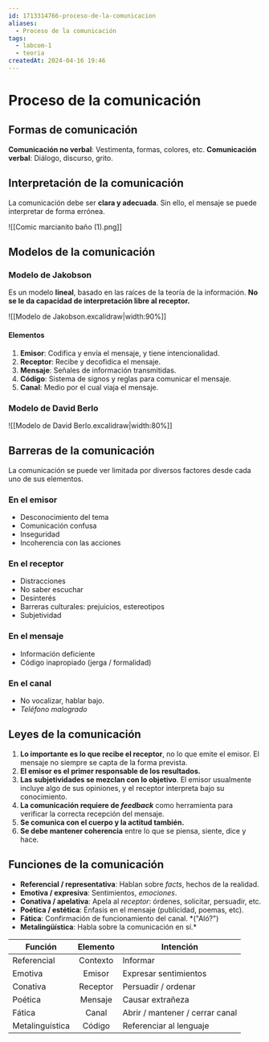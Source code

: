 ```yaml
---
id: 1713314766-proceso-de-la-comunicacion
aliases:
  - Proceso de la comunicación
tags:
  - labcom-1
  - teoria
createdAt: 2024-04-16 19:46
---
```


# Proceso de la comunicación

## Formas de comunicación

**Comunicación no verbal**: Vestimenta, formas, colores, etc.
**Comunicación verbal**: Diálogo, discurso, grito.

## Interpretación de la comunicación

La comunicación debe ser **clara y adecuada**. Sin ello, el mensaje se puede interpretar de forma errónea.

![[Comic marcianito baño (1).png]]

## Modelos de la comunicación

### Modelo de Jakobson

Es un modelo **lineal**, basado en las raíces de la teoría de la información. **No se le da capacidad de interpretación libre al receptor.**

![[Modelo de Jakobson.excalidraw|width:90%]]

#### Elementos

1. **Emisor**: Codifica y envía el mensaje, y tiene intencionalidad.
2. **Receptor**: Recibe y decofidica el mensaje.
3. **Mensaje**: Señales de información transmitidas.
4. **Código**: Sistema de signos y reglas para comunicar el mensaje.
5. **Canal**: Medio por el cual viaja el mensaje.

### Modelo de David Berlo

![[Modelo de David Berlo.excalidraw|width:80%]]

## Barreras de la comunicación

La comunicación se puede ver limitada por diversos factores desde cada uno de sus elementos.

### En el emisor

- Desconocimiento del tema
- Comunicación confusa
- Inseguridad
- Incoherencia con las acciones

### En el receptor

- Distracciones
- No saber escuchar
- Desinterés
- Barreras culturales: prejuicios, estereotipos
- Subjetividad

### En el mensaje

- Información deficiente
- Código inapropiado (jerga / formalidad)

### En el canal

- No vocalizar, hablar bajo.
- *Teléfono malogrado*

## Leyes de la comunicación

1. **Lo importante es lo que recibe el receptor**, no lo que emite el emisor. El mensaje no siempre se capta de la forma prevista.
2. **El emisor es el primer responsable de los resultados.**
3. **Las subjetividades se mezclan con lo objetivo**. El emisor usualmente incluye algo de sus opiniones, y el receptor interpreta bajo su conocimiento.
4. **La comunicación requiere de *feedback*** como herramienta para verificar la correcta recepción del mensaje.
5. **Se comunica con el cuerpo y la actitud también.**
6. **Se debe mantener coherencia** entre lo que se piensa, siente, dice y hace.

## Funciones de la comunicación

- **Referencial / representativa**: Hablan sobre *facts*, hechos de la realidad.
- **Emotiva / expresiva**: Sentimientos, *emociones*.
- **Conativa / apelativa**: Apela al *receptor*: órdenes, solicitar, persuadir, etc.
- **Poética / estética**: Énfasis en el mensaje (publicidad, poemas, etc).
- **Fática**: Confirmación de funcionamiento del canal. \*("Aló?")
- **Metalingüística**: Habla sobre la comunicación en sí.\*

| Función         | Elemento | Intención                       |
| --------------- | :------: | ------------------------------- |
| Referencial     | Contexto | Informar                        |
| Emotiva         |  Emisor  | Expresar sentimientos           |
| Conativa        | Receptor | Persuadir / ordenar             |
| Poética         | Mensaje  | Causar extrañeza                |
| Fática          |  Canal   | Abrir / mantener / cerrar canal |
| Metalinguística |  Código  | Referenciar al lenguaje         |
